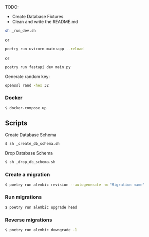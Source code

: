 TODO:

-   Create Database Fixtures
-   Clean and write the README.md

```bash
sh _run_dev.sh
```

or

```bash
poetry run uvicorn main:app --reload
```

or

```bash
poetry run fastapi dev main.py
```

Generate random key:

```bash
openssl rand -hex 32
```

### Docker

```bash
$ docker-compose up
```

## Scripts

Create Database Schema

```bash
$ sh _create_db_schema.sh
```

Drop Database Schema

```bash
$ sh _drop_db_schema.sh
```

### Create a migration

```bash
$ poetry run alembic revision --autogenerate -m "Migration name"
```

### Run migrations

```bash
$ poetry run alembic upgrade head
```

### Reverse migrations

```bash
$ poetry run alembic downgrade -1
```
